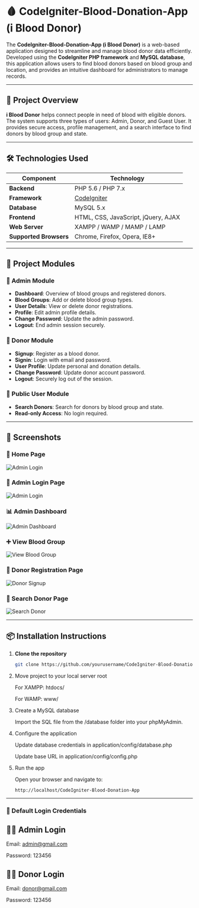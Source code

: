 # 🩸 CodeIgniter-Blood-Donation-App (i Blood Donor)

The **CodeIgniter-Blood-Donation-App (i Blood Donor)** is a web-based application designed to streamline and manage blood donor data efficiently. Developed using the **CodeIgniter PHP framework** and **MySQL database**, this application allows users to find blood donors based on blood group and location, and provides an intuitive dashboard for administrators to manage records.

---

## 🚀 Project Overview

**i Blood Donor** helps connect people in need of blood with eligible donors. The system supports three types of users: Admin, Donor, and Guest User. It provides secure access, profile management, and a search interface to find donors by blood group and state.

---

## 🛠️ Technologies Used

| Component            | Technology                            |
|----------------------|----------------------------------------|
| **Backend**          | PHP 5.6 / PHP 7.x                      |
| **Framework**        | [CodeIgniter](https://codeigniter.com/) |
| **Database**         | MySQL 5.x                              |
| **Frontend**         | HTML, CSS, JavaScript, jQuery, AJAX   |
| **Web Server**       | XAMPP / WAMP / MAMP / LAMP             |
| **Supported Browsers** | Chrome, Firefox, Opera, IE8+        |

---

## 📁 Project Modules

### 🔐 Admin Module
- **Dashboard**: Overview of blood groups and registered donors.
- **Blood Groups**: Add or delete blood group types.
- **User Details**: View or delete donor registrations.
- **Profile**: Edit admin profile details.
- **Change Password**: Update the admin password.
- **Logout**: End admin session securely.

### 👤 Donor Module
- **Signup**: Register as a blood donor.
- **Signin**: Login with email and password.
- **User Profile**: Update personal and donation details.
- **Change Password**: Update donor account password.
- **Logout**: Securely log out of the session.

### 🔎 Public User Module
- **Search Donors**: Search for donors by blood group and state.
- **Read-only Access**: No login required.

---

## 📸 Screenshots

### 🔐 Home Page  
![Admin Login](screenshots/home-page.png)

### 🔐 Admin Login Page  
![Admin Login](screenshots/admin-login.png)

### 📊 Admin Dashboard  
![Admin Dashboard](screenshots/admin-dashboard.png)

### ➕ View Blood Group  
![View Blood Group](screenshots/view-blood-group.png)

### 👤 Donor Registration Page  
![Donor Signup](screenshots/donor-signup.png)

### 🔎 Search Donor Page  
![Search Donor](screenshots/search-donor.png)

---

## 📦 Installation Instructions

1. **Clone the repository**
   ```bash
   git clone https://github.com/yourusername/CodeIgniter-Blood-Donation-App.git
   ```
2. Move project to your local server root

    For XAMPP: htdocs/
   
    For WAMP: www/

3. Create a MySQL database

    Import the SQL file from the /database folder into your phpMyAdmin.

4. Configure the application

    Update database credentials in application/config/database.php

    Update base URL in application/config/config.php
5. Run the app

    Open your browser and navigate to:

    ```
    http://localhost/CodeIgniter-Blood-Donation-App
    ```
---

### 🔐 Default Login Credentials   
   ## 👨‍💼 Admin Login
   
   Email: admin@gmail.com
   
   Password: 123456
   
   ## 👨‍💼 Donor Login
   
   Email: donor@gmail.com
   
   Password: 123456
